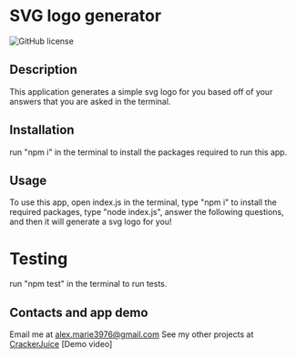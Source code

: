 # SVG logo generator 
![GitHub license](https://img.shields.io/badge/license-MIT-blue.svg)

## Description
This application generates a simple svg logo for you based off of your answers that you are asked in the terminal.

## Installation
run "npm i" in the terminal to install the packages required to run this app.

## Usage
To use this app, open index.js in the terminal, type "npm i" to install the required packages, type "node index.js", answer the following questions, and then it will generate a svg logo for you!

# Testing
run "npm test" in the terminal to run tests.

## Contacts and app demo
Email me at alex.marie3976@gmail.com
See my other projects at [CrackerJuice](https://github.com/CrackerJuice)
[Demo video]